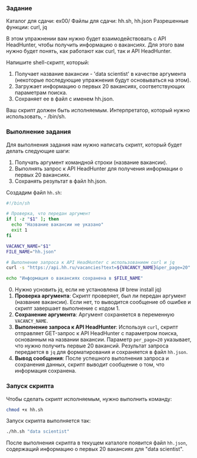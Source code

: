 ### Задание
Каталог для сдачи: ex00/
Файлы для сдачи: hh.sh, hh.json
Разрешенные функции: curl, jq

В этом упражнении вам нужно будет взаимодействовать с API HeadHunter, чтобы получить информацию о вакансиях. Для этого вам нужно будет понять, как работают как curl, так и API HeadHunter.

Напишите shell-скрипт, который:

1. Получает название вакансии - 'data scientist' в качестве аргумента (некоторые последующие упражнения будут основываться на этом).
2. Загружает информацию о первых 20 вакансиях, соответствующих параметрам поиска.
3. Сохраняет ее в файл с именем hh.json.

Ваш скрипт должен быть исполняемым. Интерпретатор, который нужно использовать, - /bin/sh.

### Выполнение задания

Для выполнения задания нам нужно написать скрипт, который будет делать следующие шаги:

1. Получать аргумент командной строки (название вакансии).
2. Выполнять запрос к API HeadHunter для получения информации о первых 20 вакансиях.
3. Сохранять результат в файл hh.json.

Создадим файл `hh.sh`:

```sh
#!/bin/sh

# Проверка, что передан аргумент
if [ -z "$1" ]; then
  echo "Название вакансии не указано"
  exit 1
fi

VACANCY_NAME="$1"
FILE_NAME="hh.json"

# Выполнение запроса к API HeadHunter с использованием curl и jq
curl -s "https://api.hh.ru/vacancies?text=${VACANCY_NAME}&per_page=20" | jq '.' > "$FILE_NAME"

echo "Информация о вакансиях сохранена в $FILE_NAME"
```


0. Нужно усновить jq, если не установлена (# brew install jq)
1. **Проверка аргумента**: Скрипт проверяет, был ли передан аргумент (название вакансии). Если нет, то выводится сообщение об ошибке и скрипт завершает выполнение с кодом 1.
2. **Сохранение аргумента**: Аргумент сохраняется в переменную `VACANCY_NAME`.
3. **Выполнение запроса к API HeadHunter**: Используя `curl`, скрипт отправляет GET-запрос к API HeadHunter с параметром поиска, основанным на названии вакансии. Параметр `per_page=20` указывает, что нужно получить первые 20 вакансий. Результат запроса передается в `jq` для форматирования и сохраняется в файл `hh.json`.
4. **Вывод сообщения**: После успешного выполнения запроса и сохранения данных, скрипт выводит сообщение о том, что информация сохранена.

### Запуск скрипта

Чтобы сделать скрипт исполняемым, нужно выполнить команду:

```sh
chmod +x hh.sh
```

Запуск скрипта выполняется так:

```sh
./hh.sh "data scientist"
```

После выполнения скрипта в текущем каталоге появится файл `hh.json`, содержащий информацию о первых 20 вакансиях для "data scientist".